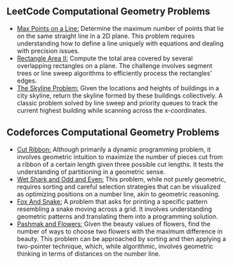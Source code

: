 ## LeetCode Computational Geometry Problems
- [Max Points on a Line:](https://leetcode.com/problems/max-points-on-a-line/) Determine the maximum number of points that lie on the same straight line in a 2D plane. This problem requires understanding how to define a line uniquely with equations and dealing with precision issues.
- [Rectangle Area II:](https://leetcode.com/problems/rectangle-area-ii/) Compute the total area covered by several overlapping rectangles on a plane. The challenge involves segment trees or line sweep algorithms to efficiently process the rectangles' edges.
- [The Skyline Problem:](https://leetcode.com/problems/the-skyline-problem/) Given the locations and heights of buildings in a city skyline, return the skyline formed by these buildings collectively. A classic problem solved by line sweep and priority queues to track the current highest building while scanning across the x-coordinates.

## Codeforces Computational Geometry Problems
- [Cut Ribbon:](https://codeforces.com/problemset/problem/189/A) Although primarily a dynamic programming problem, it involves geometric intuition to maximize the number of pieces cut from a ribbon of a certain length given three possible cut lengths. It tests the understanding of partitioning in a geometric sense.
- [Wet Shark and Odd and Even:](https://codeforces.com/problemset/problem/621/A) This problem, while not purely geometric, requires sorting and careful selection strategies that can be visualized as optimizing positions on a number line, akin to geometric reasoning.
- [Fox And Snake:](https://codeforces.com/problemset/problem/510/A) A problem that asks for printing a specific pattern resembling a snake moving across a grid. It involves understanding geometric patterns and translating them into a programming solution.
- [Pashmak and Flowers:](https://codeforces.com/problemset/problem/459/B) Given the beauty values of flowers, find the number of ways to choose two flowers with the maximum difference in beauty. This problem can be approached by sorting and then applying a two-pointer technique, which, while algorithmic, involves geometric thinking in terms of distances on the number line.
